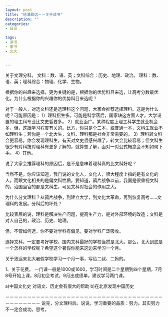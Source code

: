 ```yaml
---
layout: post
title: "给潘致远－－关于读书"
description: ""
categories:
- 日记

tags:
- 读书
- 家书
- 北大


---
```


关于文理分科。
文科：数、语、英；文科综合：历史、地理、政治。
理科：数、语、英；理科综合：物理、化学、生物。

根据你的兴趣来选择，更为关键的是，根据你的优势科目来选，让高考分数最优化。为什么根据你的兴趣你的优势科目来选呢？

对于一般人，对选文科还是选理科这个问题，大家会推荐选择理科。这是为什么呢？可能原因是：
1）理科招生多。可能是科学落后，国家缺这方面人才，大学设置的理工科专业比文史哲要多。
2）就业面广。某种程度上理工科学生就业机会多，但，这跟学习程度有关的。比方，你只是个二本，或普通一本，文科生就业不如理科生；若你是一个北大生，文科、理科那是社会非常需要的。
3）理科转文科会更容易。你会发现理科生，有天对文史哲感兴趣了，转文会比较容易；但文科生很少有对科技对理科有更多了解的，就算想了解，面对一对公式概念会不知如何下手。
4）其他。

说了大家会推荐理科的原因后，是不是意味着理科真的比文科好呢？

当然不是。你应该知道，我门说的文化人，文化人，很大程度上指的是有文化的人，而跟文化相关的是偏文科性质。要知道，鸦片战争以前，我国是很重视文科的，治国当官的都是文科生，可见文科对社会的作用之大。

为什么分文理科？从鸦片战争，到建立大学，到文化大革命，再到恢复高考......文理科的发展。分科后的坏处？


比较表层的说，理科是解决生产问题，提高生产力，是对外部环境的改造；文科是对人自己的，政治、历史、地理。

但，不管如何选，你不要对学科有偏见，要对学科广泛吸收。

选择文科，一定要考好学校，国内文科最好的学校当然是北大。那么，北大到底是一个怎样的学校呢？希望这个暑假你能来这边来学习一个月。

关于致远来北大暑假学校学习一个月一事，写给二叔、二妈的。

1、关于花费。
一门课一般是1000或1600，学习时间是二个星期到四个星期，7月8号开始上课，8月初会考试，9月出成绩单。建议学习两门课。

a)中国文化史  对语文、历史会有很大的帮助
b)在北京发现中国历史


－－－－－－－－－－－－－－－－－－－－－－－－－－－－－－－－－－－－－－－－－－－－
说完，分文理科后。说说，学习重要的品质：努力。其实努力不一定会成功。思考。




